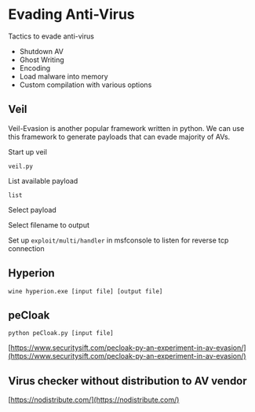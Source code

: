 # Evading Anti-Virus

Tactics to evade anti-virus

* Shutdown AV
* Ghost Writing
* Encoding
* Load malware into memory
* Custom compilation with various options

## Veil

Veil-Evasion is another popular framework written in python. We can use this framework to generate payloads that can evade majority of AVs.

Start up veil

```text
veil.py
```

List available payload

```text
list
```

Select payload

Select filename to output

Set up `exploit/multi/handler` in msfconsole to listen for reverse tcp connection

## Hyperion

```text
wine hyperion.exe [input file] [output file]
```

## peCloak

```text
python peCloak.py [input file]
```

[https://www.securitysift.com/pecloak-py-an-experiment-in-av-evasion/](https://www.securitysift.com/pecloak-py-an-experiment-in-av-evasion/)

## Virus checker without distribution to AV vendor

[https://nodistribute.com/](https://nodistribute.com/)

